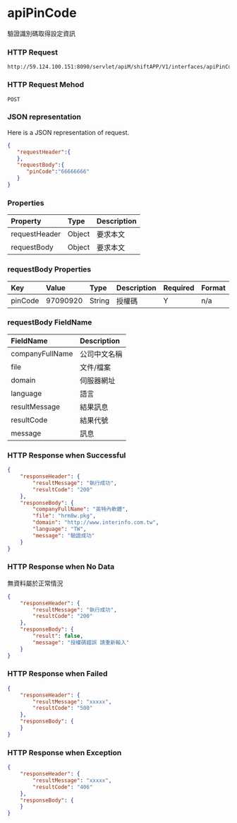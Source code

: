 # apiPinCode
驗證識別碼取得設定資訊

### HTTP Request
```
http://59.124.100.151:8090/servlet/apiM/shiftAPP/V1/interfaces/apiPinCode
```

### HTTP Request Mehod
```
POST
```

### JSON representation
Here is a JSON representation of request.
```json
{
   "requestHeader":{  
   },
   "requestBody":{
      "pinCode":"66666666"
   }
}
```

### Properties
| Property | Type | Description |
|:---------|:-----|:------------|
| requestHeader | Object | 要求本文 |
| requestBody | Object | 要求本文 |

### requestBody Properties
| Key | Value | Type | Description | Required | Format |
|:----------|:-------------|:-----|:------------|:------------|:------------|
| pinCode | 97090920 | String | 授權碼 | Y | n/a |

### requestBody FieldName
| FieldName | Description |
|:----------|:-------------|
| companyFullName | 公司中文名稱 |
| file | 文件/檔案 |
| domain | 伺服器網址 |
| language | 語言 |
| resultMessage | 結果訊息 |
| resultCode | 結果代號 |
| message | 訊息 |

### HTTP Response when Successful
```json
{
    "responseHeader": {
        "resultMessage": "執行成功",
        "resultCode": "200"
    },
    "responseBody": {
        "companyFullName": "英特內軟體",
        "file": "hrm8w.pkg",
        "domain": "http://www.interinfo.com.tw",
        "language": "TW",
        "message": "驗證成功"
    }
}
```

### HTTP Response when No Data
無資料屬於正常情況
```json
{
    "responseHeader": {
        "resultMessage": "執行成功",
        "resultCode": "200"
    },
    "responseBody": {
        "result": false,
        "message": "授權碼錯誤 請重新輸入"
    }
}
```

### HTTP Response when Failed
```json
{
    "responseHeader": {
        "resultMessage": "xxxxx",
        "resultCode": "500"
    },
    "responseBody": {
    }
}
```

### HTTP Response when Exception
```json
{
    "responseHeader": {
        "resultMessage": "xxxxx",
        "resultCode": "406"
    },
    "responseBody": {
    }
}
```
